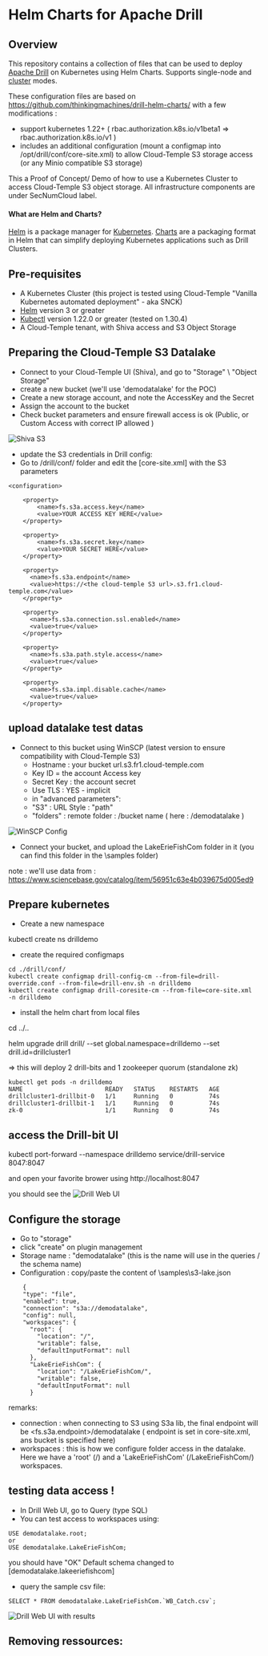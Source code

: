 # Helm Charts for Apache Drill

## Overview
This repository contains a collection of files that can be used to deploy [Apache Drill](http://drill.apache.org/) on Kubernetes using Helm Charts. Supports single-node and [cluster](http://drill.apache.org/docs/installing-drill-in-distributed-mode/) modes.

These configuration files are based on https://github.com/thinkingmachines/drill-helm-charts/
with a few modifications :
- support kubernetes 1.22+ ( rbac.authorization.k8s.io/v1beta1 => rbac.authorization.k8s.io/v1 )
- includes an additional configuration (mount a configmap into /opt/drill/conf/core-site.xml) to allow Cloud-Temple S3 storage access (or any Minio compatible S3 storage)


This a Proof of Concept/ Demo of how to use a Kubernetes Cluster to access Cloud-Temple S3 object storage.
All infrastructure components are under SecNumCloud label.


#### What are Helm and Charts?
[Helm](https://helm.sh/) is a package manager for [Kubernetes](https://kubernetes.io/). [Charts](https://helm.sh/docs/topics/charts/) are a packaging format in Helm that can simplify deploying Kubernetes applications such as Drill Clusters.

## Pre-requisites

- A Kubernetes Cluster (this project is tested using Cloud-Temple "Vanilla Kubernetes automated deployment" - aka SNCK)
- [Helm](https://github.com/helm/helm#install) version 3 or greater
- [Kubectl](https://kubernetes.io/docs/tasks/tools/install-kubectl/) version 1.22.0 or greater (tested on 1.30.4)
- A Cloud-Temple tenant, with Shiva access and S3 Object Storage


## Preparing the Cloud-Temple S3 Datalake

- Connect to your Cloud-Temple UI (Shiva), and go to "Storage" \ "Object Storage"
- create a new bucket (we'll use 'demodatalake' for the POC)
- Create a new storage account, and note the AccessKey and the Secret
- Assign the account to the bucket
- Check bucket parameters and ensure firewall access is ok (Public, or Custom Access with correct IP allowed )

![Shiva S3](docs/images/shivas3.png)

- update the S3 credentials in Drill config:
- Go to /drill/conf/ folder and edit the [core-site.xml] with the S3 parameters
```
<configuration>

    <property>
        <name>fs.s3a.access.key</name>
        <value>YOUR ACCESS KEY HERE</value>
    </property>

    <property>
        <name>fs.s3a.secret.key</name>
        <value>YOUR SECRET HERE</value>
    </property>

    <property>
      <name>fs.s3a.endpoint</name>
      <value>https://<the cloud-temple S3 url>.s3.fr1.cloud-temple.com</value>
    </property>

    <property>
      <name>fs.s3a.connection.ssl.enabled</name>
      <value>true</value>
    </property>

    <property>
      <name>fs.s3a.path.style.access</name>
      <value>true</value>
    </property>

    <property>
      <name>fs.s3a.impl.disable.cache</name>
      <value>true</value>
    </property>
```
</configuration>


## upload datalake test datas

- Connect to this bucket using WinSCP (latest version to ensure compatibility with Cloud-Temple S3)
  - Hostname : your bucket url.s3.fr1.cloud-temple.com
  - Key ID = the account Access key
  - Secret Key : the account secret
  - Use TLS : YES - implicit
  - in "advanced parameters":
  - "S3" : URL Style : "path"
  - "folders" : remote folder : /bucket name   ( here : /demodatalake  )

![WinSCP Config](docs/images/winscp.png)

- Connect your bucket, and upload the LakeErieFishCom folder in it (you can find this folder in the \samples folder)

note : we'll use data from : https://www.sciencebase.gov/catalog/item/56951c63e4b039675d005ed9


## Prepare kubernetes

- Create a new namespace

kubectl create ns drilldemo

- create the required configmaps
```
cd ./drill/conf/
kubectl create configmap drill-config-cm --from-file=drill-override.conf --from-file=drill-env.sh -n drilldemo
kubectl create configmap drill-coresite-cm --from-file=core-site.xml  -n drilldemo
```
- install the helm chart from local files

cd ../..

helm upgrade drill drill/ --set global.namespace=drilldemo --set drill.id=drillcluster1


=> this will deploy 2 drill-bits and 1 zookeeper quorum (standalone zk)
```
kubectl get pods -n drilldemo
NAME                       READY   STATUS    RESTARTS   AGE
drillcluster1-drillbit-0   1/1     Running   0          74s
drillcluster1-drillbit-1   1/1     Running   0          74s
zk-0                       1/1     Running   0          74s
```

## access the Drill-bit UI

kubectl port-forward --namespace drilldemo service/drill-service 8047:8047

and open your favorite brower using http://localhost:8047

you should see the ![Drill Web UI](docs/images/drillui.png)


## Configure the storage

- Go to "storage"
- click "create" on plugin management
- Storage name : "demodatalake" (this is the name will use in the queries / the schema name)
- Configuration : copy/paste the content of \samples\s3-lake.json
```
    {
    "type": "file",
    "enabled": true,
    "connection": "s3a://demodatalake",
    "config": null,
    "workspaces": {
      "root": {
        "location": "/",
        "writable": false,
        "defaultInputFormat": null
      },
      "LakeErieFishCom": {
        "location": "/LakeErieFishCom/",
        "writable": false,
        "defaultInputFormat": null
      }
```

remarks:
- connection : when connecting to S3 using S3a lib, the final endpoint will be <fs.s3a.endpoint>/demodatalake   ( endpoint is set in core-site.xml, ans bucket is specified here)
- workspaces : this is how we configure folder access in the datalake. Here we have a 'root' (/) and a 'LakeErieFishCom' (/LakeErieFishCom/) workspaces.

## testing data access !
- In Drill Web UI, go to Query (type SQL)
- You can test access to workspaces using:
```
USE demodatalake.root;
or
USE demodatalake.LakeErieFishCom;
```
you should have "OK" Default schema changed to [demodatalake.lakeeriefishcom]


- query the sample csv file:
```
SELECT * FROM demodatalake.LakeErieFishCom.`WB_Catch.csv`;
```
![Drill Web UI with results](docs/images/sqlquery.png)

## Removing ressources:
